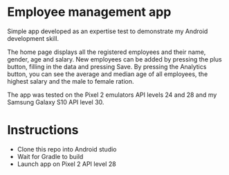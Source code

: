 # Employee management app
Simple app developed as an expertise test to demonstrate my Android development skill.

The home page displays all the registered employees and their name, gender, age and salary. New employees can be added by pressing the plus button, filling in the data and pressing Save. By pressing the Analytics button, you can see the average and median age of all employees, the highest salary and the male to female ration.

The app was tested on the Pixel 2 emulators API levels 24 and 28 and my Samsung Galaxy S10 API level 30.

# Instructions
- Clone this repo into Android studio
- Wait for Gradle to build
- Launch app on Pixel 2 API level 28